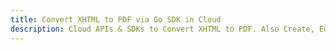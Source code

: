---title: Convert XHTML to PDF via Go SDK in Clouddescription: Cloud APIs & SDKs to Convert XHTML to PDF. Also Create, Edit & Render Microsoft Word & OpenOffice documents in the Cloud.---